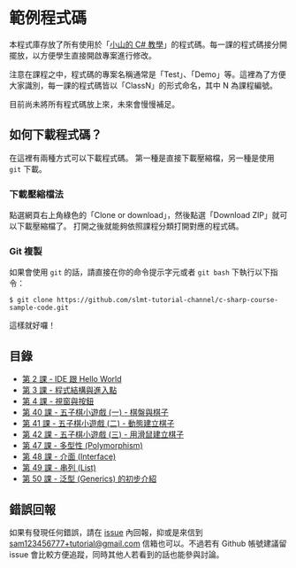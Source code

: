 # 範例程式碼

本程式庫存放了所有使用於「[小山的 C# 教學][1]」的程式碼。每一課的程式碼接分開擺放，以方便學生直接開啟專案進行修改。

注意在課程之中，程式碼的專案名稱通常是「Test」、「Demo」等。這裡為了方便大家識別，每一課的程式碼皆以「ClassN」的形式命名，其中 N 為課程編號。

目前尚未將所有程式碼放上來，未來會慢慢補足。

## 如何下載程式碼？

在這裡有兩種方式可以下載程式碼。 第一種是直接下載壓縮檔，另一種是使用 `git` 下載。

### 下載壓縮檔法

點選網頁右上角綠色的「Clone or download」，然後點選「Download ZIP」就可以下載壓縮檔了。 打開之後就能夠依照課程分類打開對應的程式碼。

### Git 複製

如果會使用 `git` 的話，請直接在你的命令提示字元或者 `git bash` 下執行以下指令：

```
$ git clone https://github.com/slmt-tutorial-channel/c-sharp-course-sample-code.git
```

這樣就好囉！

## 目錄

- [第 2 課 - IDE 跟 Hello World](class-1-10/Class2)
- [第 3 課 - 程式結構與進入點](class-1-10/Class3)
- [第 4 課 - 視窗與按鈕](class-1-10/Class4)
- [第 40 課 - 五子棋小遊戲 (一) - 棋盤與棋子](class-31-40/Class40)
- [第 41 課 - 五子棋小遊戲 (二) - 動態建立棋子](class-41-50/Class41)
- [第 42 課 - 五子棋小遊戲 (三) - 用滑鼠建立棋子](class-41-50/Class42)
- [第 47 課 - 多型性 (Polymorphism)](class-41-50/Class47)
- [第 48 課 - 介面 (Interface)](class-41-50/Class48)
- [第 49 課 - 串列 (List)](class-41-50/Class49)
- [第 50 課 - 泛型 (Generics) 的初步介紹](class-41-50/Class50)

## 錯誤回報

如果有發現任何錯誤，請在 [issue][2] 內回報，抑或是來信到 sam123456777+tutorial@gmail.com 信箱也可以。不過若有 Github 帳號建議留 issue 會比較方便追蹤，同時其他人若看到的話也能參與討論。

[1]: https://www.youtube.com/playlist?list=PLbXghSoQcLZtWqTA8q1NsByVpINoROHHe
[2]: https://github.com/slmt-tutorial-channel/c-sharp-course-sample-code/issues
